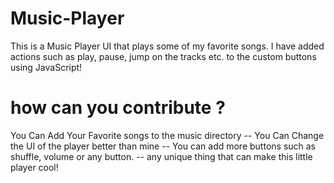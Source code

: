 # Music-Player
This is a Music Player UI that plays some of my favorite songs. 
I have added actions such as play, pause, jump on the tracks etc. 
to the custom buttons using JavaScript!

# how can you contribute ?
You Can Add Your Favorite songs to the music directory 
-- You Can Change the UI of the player better than mine 
-- You can add more buttons such as shuffle, volume or any button. 
-- any unique thing that can make this little player cool!
